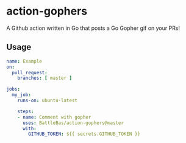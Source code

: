 # action-gophers

A Github action written in Go that posts a Go Gopher gif on your PRs!

## Usage

```yaml
name: Example
on:
  pull_request:
    branches: [ master ]

jobs:
  my_job:
    runs-on: ubuntu-latest

    steps:
    - name: Comment with gopher
      uses: BattleBas/action-gophers@master
      with:
        GITHUB_TOKEN: ${{ secrets.GITHUB_TOKEN }}
```